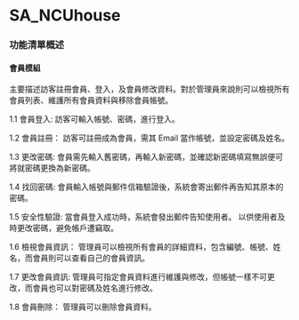# SA_NCUhouse


###	功能清單概述 

####	會員模組

主要描述訪客註冊會員、登入，及會員修改資料。對於管理員來說則可以檢視所有會員列表、維護所有會員資料與移除會員帳號。



1.1	會員登入:
訪客可輸入帳號、密碼，進行登入。

1.2	會員註冊：
訪客可註冊成為會員，需其 Email 當作帳號，並設定密碼及姓名。

1.3	更改密碼:
會員需先輸入舊密碼，再輸入新密碼，並確認新密碼填寫無誤便可將就密碼更換為新密碼。

1.4	找回密碼:
會員輸入帳號與郵件信箱驗證後，系統會寄出郵件再告知其原本的密碼。

1.5	安全性驗證:
當會員登入成功時，系統會發出郵件告知使用者。
以供使用者及時更改密碼，避免帳戶遭竊取。

1.6	檢視會員資訊：
管理員可以檢視所有會員的詳細資料，包含編號、帳號、姓名，而會員則可以查看自己的會員資訊。

1.7	更改會員資訊:
管理員可指定會員資料進行維護與修改，但帳號一樣不可更改，而會員也可以對密碼及姓名進行修改。

1.8  會員刪除：
管理員可以刪除會員資料。


